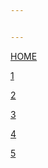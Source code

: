 ```yaml
---


---
```


<p><a href="https://stephenleegreenhalgh.github.io">HOME</a></p>

<p><a href="https://stephenleegreenhalgh.github.io/1">1</a></p>
<p><a href="https://stephenleegreenhalgh.github.io/2">2</a></p>
<p><a href="https://stephenleegreenhalgh.github.io/3">3</a></p>
<p><a href="https://stephenleegreenhalgh.github.io/3">4</a></p>
<p><a href="https://stephenleegreenhalgh.github.io/5">5</a></p>


